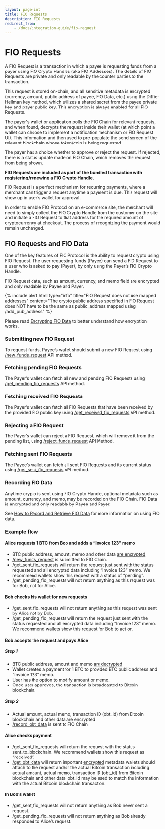 ```yaml
---
layout: page-int
title: FIO Requests
description: FIO Requests
redirect_from:
    - /docs/integration-guide/fio-request
---
```


# FIO Requests

A FIO Request is a transaction in which a payee is requesting funds from a payer using FIO Crypto Handles (aka FIO Addresses).  The details of FIO Requests are private and only readable by the counter parties to the transaction.  

This request is stored on-chain, and all sensitive metadata is encrypted (currency, amount, public address of payee, FIO Data, etc.) using the Diffie-Hellman key method, which utilizes a shared secret from the payee private key and payer public key. This encryption is always enabled for all FIO Requests.

The payer's wallet or application polls the FIO Chain for relevant requests, and when found, decrypts the request inside their wallet (at which point a wallet can choose to implement a notification mechanism or FIO Request UI). This information and then used to pre-populate the send screen of the relevant blockchain whose token/coin is being requested.

The payer has a choice whether to approve or reject the request. If rejected, there is a status update made on FIO Chain, which removes the request from being shown. 

**FIO Requests are included as part of the bundled transaction with registering/renewing a FIO Crypto Handle.**

FIO Request is a perfect mechanism for recurring payments, where a merchant can trigger a request anytime a payment is due. This request will show up in user’s wallet for approval.

In order to enable FIO Protocol on an e-commerce site, the merchant will need to simply collect the FIO Crypto Handle from the customer on the site and initiate a FIO Request to that address for the required amount of cryptocurrency at checkout. The process of recognizing the payment would remain unchanged.

## FIO Requests and FIO Data

One of the key features of FIO Protocol is the ability to request crypto using FIO Request. The user requesting funds (Payee) can send a FIO Request to a user who is asked to pay (Payer), by only using the Payer’s FIO Crypto Handle.

FIO Request data, such as amount, currency, and memo field are encrypted and only readable by Payee and Payer.

{% include alert.html type="info" title="FIO Request does not use mapped addresses"  content="The crypto public address specified in FIO Request does NOT have to be the same as public_address mapped using /add_pub_address" %}

Please read [Encrypting FIO Data]({{site.baseurl}}/docs/general-functions/encryption) to better understand how encryption works.

### Submitting new FIO Request

To request funds, Payee’s wallet should submit a new FIO Request using [/new_funds_request]({{site.baseurl}}/pages/api/fio-api/#options-newfundsreq) API method.

### Fetching pending FIO Requests

The Payer’s wallet can fetch all new and pending FIO Requests using [/get_pending_fio_requests]({{site.baseurl}}/pages/api/fio-api/#post-/get_pending_fio_requests) API method.

### Fetching received FIO Requests

The Payer’s wallet can fetch all FIO Requests that have been received by the provided FIO public key using [/get_received_fio_requests]({{site.baseurl}}/pages/api/fio-api/#post-/get_received_fio_requests) API method.

### Rejecting a FIO Request

The Payer’s wallet can reject a FIO Request, which will remove it from the pending list, using [/reject_funds_request]({{site.baseurl}}/pages/api/fio-api/#options-rejectfndreq) API Method.

### Fetching sent FIO Requests

The Payee’s wallet can fetch all sent FIO Requests and its current status using [/get_sent_fio_requests]({{site.baseurl}}/pages/api/fio-api/#post-/get_sent_fio_requests) API method.

### Recording FIO Data

Anytime crypto is sent using FIO Crypto Handle, optional metadata such as amount, currency, and memo, may be recorded on the FIO Chain. FIO Data is encrypted and only readable by Payee and Payer.

See [How to Record and Retrieve FIO Data]({{site.baseurl}}/docs/general-functions/fio-data) for more information on using FIO data.

### Example flow

#### Alice requests 1 BTC from Bob and adds a “Invoice 123” memo

* BTC public address, amount, memo and other data [are encrypted]({{site.baseurl}}/docs/how-to/encryption)
* [/new_funds_request]({{site.baseurl}}/pages/api/fio-api/#options-newfundsreq) is submitted to FIO Chain.
* /get_sent_fio_requests will return the request just sent with the status requested and all encrypted data including “Invoice 123” memo. We recommend wallets show this request with a status of “pending”.
* /get_pending_fio_requests will not return anything as this request was for Bob, not for Alice.

#### Bob checks his wallet for new requests

* /get_sent_fio_requests will not return anything as this request was sent by Alice not by Bob.
* /get_pending_fio_requests will return the request just sent with the status requested and all encrypted data including “Invoice 123” memo. We recommend wallets show this request for Bob to act on.

#### Bob accepts the request and pays Alice

##### Step 1

* BTC public address, amount and memo [are decrypted]({{site.baseurl}}/docs/general-functions/encryption)
* Wallet creates a payment for 1 BTC to provided BTC public address and “Invoice 123” memo.
* User has the option to modify amount or memo.
* Once user approves, the transaction is broadcasted to Bitcoin blockchain.

##### Step 2

* Actual amount, actual memo, transaction ID (obt_id) from Bitcoin blockchain and other data are encrypted
* [/record_obt_data]({{site.baseurl}}/pages/api/fio-api/#options-recordobt) is sent to FIO Chain

#### Alice checks payment

* /get_sent_fio_requests will return the request with the status sent_to_blockchain. We recommend wallets show this request as “received”.
* [/get_obt_data]({{site.baseurl}}/pages/api/fio-api/#post-/get_obt_data) will return important [encrypted]({{site.baseurl}}/docs/general-functions/encryption) metadata wallets should attach to the request and/or the actual Bitcoin transaction including actual amount, actual memo, transaction ID (obt_id) from Bitcoin blockchain and other data. obt_id may be used to match the information with the actual Bitcoin blockchain transaction.

#### In Bob’s wallet

* /get_sent_fio_requests will not return anything as Bob never sent a request.
* /get_pending_fio_requests will not return anything as Bob already responded to Alice’s request.

